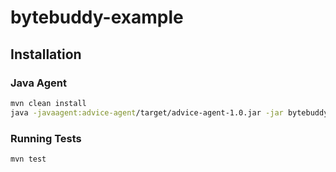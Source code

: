 # bytebuddy-example

## Installation

### Java Agent

```bash
mvn clean install
java -javaagent:advice-agent/target/advice-agent-1.0.jar -jar bytebuddy-client/target/bytebuddy-client-1.0.jar
```

### Running Tests

```bash
mvn test
```